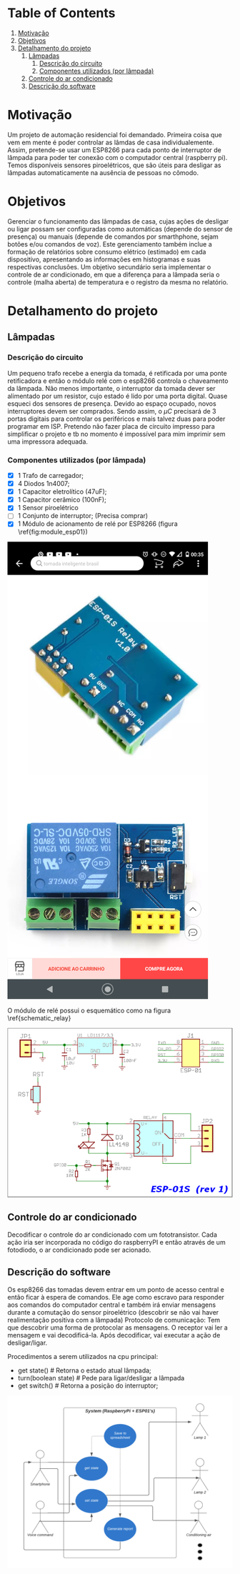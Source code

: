 
# Table of Contents

1.  [Motivação](#org07e5c31)
2.  [Objetivos](#orgdf78dd7)
3.  [Detalhamento do projeto](#org31b4d2c)
    1.  [Lâmpadas](#org730a659)
        1.  [Descrição do circuito](#org06eb5cb)
        2.  [Componentes utilizados (por lâmpada)](#orga90a668)
    2.  [Controle do ar condicionado](#org27f5784)
    3.  [Descrição do software](#orgb905f24)



<a id="org07e5c31"></a>

# Motivação

Um projeto de automação residencial foi demandado. Primeira coisa que vem em mente é poder controlar as lâmdas de casa individualemente. Assim, pretende-se usar um ESP8266 para cada ponto de interruptor de lâmpada para poder ter conexão com o computador central (raspberry pi). Temos disponíveis sensores piroelétricos, que são úteis para desligar as lâmpadas automaticamente na ausência de pessoas no cômodo.


<a id="orgdf78dd7"></a>

# Objetivos

Gerenciar o funcionamento das lâmpadas de casa, cujas ações de desligar ou ligar possam ser configuradas como automáticas (depende do sensor de presença) ou manuais (depende de comandos por smarthphone, sejam botões e/ou comandos de voz). Este gerenciamento também inclue a formação de relatórios sobre consumo elétrico (estimado) em cada dispositivo, apresentando as informações em histogramas e suas respectivas conclusões.
Um objetivo secundário seria implementar o controle de ar condicionado, em que a diferença para a lâmpada seria o controle (malha aberta) de temperatura e o registro da mesma no relatório.


<a id="org31b4d2c"></a>

# Detalhamento do projeto


<a id="org730a659"></a>

## Lâmpadas


<a id="org06eb5cb"></a>

### Descrição do circuito

Um pequeno trafo recebe a energia da tomada, é retificada por uma ponte retificadora e então o módulo relé com o esp8266 controla o chaveamento da lâmpada. Não menos importante, o interruptor da tomada dever ser alimentado por um resistor, cujo estado é lido por uma porta digital. Quase esqueci dos sensores de presença. Devido ao espaço ocupado, novos interruptores devem ser comprados.
Sendo assim, o $\mu C$ precisará de 3 portas digitais para controlar os periféricos e mais talvez duas para poder programar em ISP.
Pretendo não fazer placa de circuito impresso para simplificar o projeto e tb no momento é impossível para mim imprimir sem uma impressora adequada.


<a id="orga90a668"></a>

### Componentes utilizados (por lâmpada)

-   [X] 1 Trafo de carregador;
-   [X] 4 Diodos 1n4007;
-   [X] 1 Capacitor eletrolítico (47uF);
-   [X] 1 Capacitor cerâmico (100nF);
-   [X] 1 Sensor piroelétrico
-   [ ] 1 Conjunto de interruptor; (Precisa comprar)
-   [X] 1 Módulo de acionamento de relé por ESP8266 (figura \ref{fig:module_esp01})

![img](./module_esp01.png "Módulo relé com ESP01 utilizado")

O módulo de relé possui o esquemático como na figura \ref{schematic_relay}

![img](./schematic_relay.png "Esquema do circuito do módulo com relé")


<a id="org27f5784"></a>

## Controle do ar condicionado

Decodificar o controle do ar condicionado com um fototransistor. Cada ação iria ser incorporada no código do raspberryPI e então através de um fotodiodo, o ar condicionado pode ser acionado.


<a id="orgb905f24"></a>

## Descrição do software

Os esp8266 das tomadas devem entrar em um ponto de acesso central e então ficar à espera de comandos. Ele age como escravo para responder aos comandos do computador central e também irá enviar mensagens durante a comutação do sensor piroelétrico (descobrir se não vai haver realimentação positiva com a lâmpada)
Protocolo de comunicação:
Tem que descobrir uma forma de protocolar as mensagens. O receptor vai ler a mensagem e vai decodificá-la. Após decodificar, vai executar a ação de desligar/ligar.

Procedimentos a serem utilizados na cpu principal:

-   get state() # Retorna o estado atual lâmpada;
-   turn(boolean state) # Pede para ligar/desligar a lâmpada
-   get switch() # Retorna a posição do interruptor;

![img](diagrama_uso.png "Diagrama de caso de uso")

